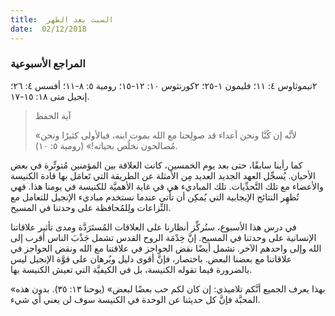```yaml
---
title:  السبت بعد الظهر
date:  02/12/2018
---
```


### المراجع الأسبوعية
٢تيموثاوس ٤: ١١؛ فليمون ١-٢٥؛ ٢كورنثوس ١٠: ١٢-١٥؛ رومية ٥: ٨-١١؛ أفسس ٤: ٢٦؛ إنجيل متى ١٨: ١٥-١٧.

> <p>آية الحفظ</p>
> «لأنَّه إن كُنَّا ونحن أعداء قد صولِحنا مع الله بموت ابنه، فبالأولى كثيرًا ونحن مُصالحون نخلُص بحياته!» (رومية ٥: ١٠).

كما رأينا سابقًا، حتى بعد يوم الخمسين، كانت العلاقة بين المؤمنين مُتوتِّرة في بعض الأحيان. يُسجِّل العهد الجديد العديد مِن الأمثلة عن الطريقة التي تَعامَل بها قادة الكنيسة والأعضاء مع تلك التَّحدِّيات. تلك المباديء هي في غاية الأهميَّة للكنيسة في يومنا هذا. فهي تُظهِر النتائج الإيجابية التي يُمكِن أن تأتي عندما نستخدم مباديء الإنجيل للتعامل مع النِّزاعات ولِلمُحافظة على وحدتنا في المسيح.

في درس هذا الأسبوع، سنُركِّز أنظارنا على العلاقات المُستَرَدَّة ومدى تأثير علاقاتنا الإنسانية على وحدتنا في المسيح. إنَّ خِدْمَة الروح القدس تشمل جَذْبَ الناس أقرب إلى الله وإلى واحدهم الآخر. تشمل أيضًا نقض الحواجز في علاقتنا مع الله ونقض الحواجز في علاقاتنا مع بعضنا البعض. باختصار، فإنَّ أقوى دليل وبُرهان على قوَّة الإنجيل ليس بالضرورة فيما تقوله الكنيسة، بل في الكيفيَّة التي تعيش الكنيسة بها.

«بهذا يعرف الجميع أنَّكم تلاميذي: إن كان لكم حب بعضًا لبعض» (يوحنا ١٣: ٣٥). بدون هذه المحبَّة فإنَّ كل حديثنا عن الوحدة في الكنيسة سوف لن يعني أي شيء.